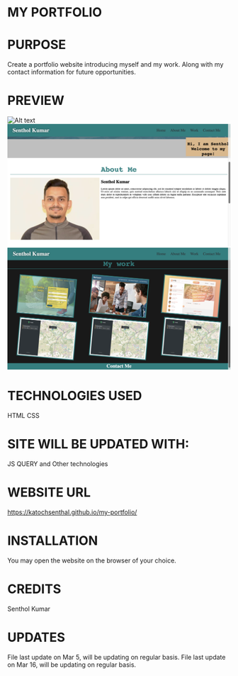 # MY PORTFOLIO

# PURPOSE

Create a portfolio website introducing myself and my work. Along with my contact information for future opportunities.

# PREVIEW

![Alt text](assets/screenshots/1.png)
![Alt text](assets/screenshots/2.png)
![Alt text](assets/screenshots/3.png)

# TECHNOLOGIES USED

HTML
CSS

# SITE WILL BE UPDATED WITH:

JS
QUERY
and Other technologies

# WEBSITE URL

https://katochsenthal.github.io/my-portfolio/

# INSTALLATION

You may open the website on the browser of your choice.

# CREDITS

Senthol Kumar

# UPDATES

File last update on Mar 5, will be updating on regular basis.
File last update on Mar 16, will be updating on regular basis.
